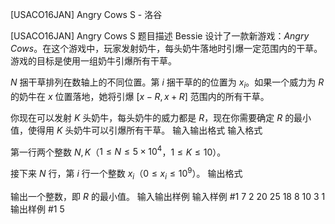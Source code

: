 



[USACO16JAN] Angry Cows S - 洛谷














[USACO16JAN] Angry Cows S
题目描述
Bessie 设计了一款新游戏：*Angry Cows*。在这个游戏中，玩家发射奶牛，每头奶牛落地时引爆一定范围内的干草。游戏的目标是使用一组奶牛引爆所有干草。

$N$ 捆干草排列在数轴上的不同位置。第 $i$ 捆干草的的位置为 $x_i$。如果一个威力为 $R$ 的奶牛在 $x$ 位置落地，她将引爆 $[x-R,x+R]$ 范围内的所有干草。

你现在可以发射 $K$ 头奶牛，每头奶牛的威力都是 $R$，现在你需要确定 $R$ 的最小值，使得用 $K$ 头奶牛可以引爆所有干草。
输入输出格式
输入格式

第一行两个整数 $N,K$（$1 \leq N \leq 5 \times 10^4$，$1 \leq K \leq 10$）。

接下来 $N$ 行，第 $i$ 行一个整数 $x_i$（$0 \leq x_i \leq 10^9$）。
输出格式

输出一个整数，即 $R$ 的最小值。
输入输出样例
输入样例 #1
7 2
20
25
18
8
10
3
1
输出样例 #1
5






